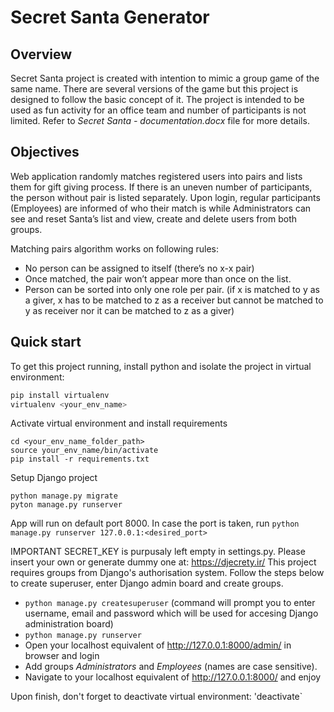 # Secret Santa Generator 

## Overview
Secret Santa project is created with intention to mimic a group game of the same name. There are several versions of the game but this project
is designed to follow the basic concept of it. The project is intended to be used as fun activity for an office team and number of participants is not limited. 
Refer to *Secret Santa - documentation.docx* file for more details.

## Objectives
Web application randomly matches registered users into pairs and lists them for gift giving process. If there is an uneven number of participants,
the person without pair is listed separately. Upon login, regular participants (Employees) are informed of who their match is while Administrators 
can see and reset Santa’s list and view, create and delete users from both groups. 

Matching pairs algorithm works on following rules:
-	No person can be assigned to itself (there’s no x-x pair)
-	Once matched, the pair won’t appear more than once on the list. 
-	Person can be sorted into only one role per pair. (if x is matched to y as a giver, x has to be matched to z as a receiver but cannot be matched 
  to y as receiver nor it can be matched to z as a giver)

## Quick start
To get this project running, install python and isolate the project in virtual environment: 
```python
pip install virtualenv 
virtualenv <your_env_name>
```
Activate virtual environment and install requirements
```
cd <your_env_name_folder_path>
source your_env_name/bin/activate
pip install -r requirements.txt
```

Setup Django project
```
python manage.py migrate
pyton manage.py runserver
```
App will run on default port 8000. In case the port is taken, run `python manage.py runserver 127.0.0.1:<desired_port>`

IMPORTANT
SECRET_KEY is purpusaly left empty in settings.py. Please insert your own or generate dummy one at: https://djecrety.ir/ 
This project requires groups from Django's authorisation system. Follow the steps below to create superuser, enter Django admin board and create groups. 

- `python manage.py createsuperuser` (command will prompt you to enter username, email and password which will be used for accesing Django administration board)
- `python manage.py runserver`
- Open your localhost equivalent of http://127.0.0.1:8000/admin/ in browser and login
- Add groups *Administrators* and *Employees* (names are case sensitive).
- Navigate to your localhost equivalent of http://127.0.0.1:8000/ and enjoy

Upon finish, don't forget to deactivate virtual environment: 'deactivate` 

